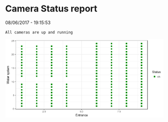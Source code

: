 Camera Status report
================
08/06/2017 - 19:15:53

    All cameras are up and running

![](camreport_files/figure-markdown_github/unnamed-chunk-2-1.png)
